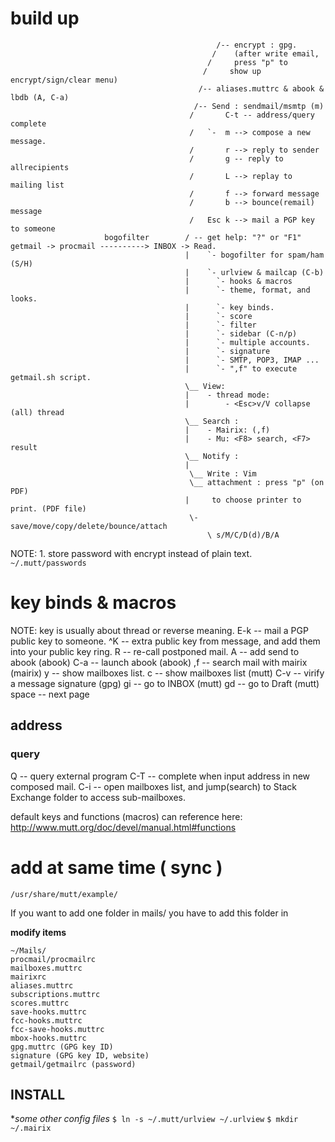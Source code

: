 # build up
                                                  /-- encrypt : gpg.
                                                 /    (after write email,
                                                /     press "p" to
                                               /     show up encrypt/sign/clear menu)
                                              /-- aliases.muttrc & abook & lbdb (A, C-a)
                                             /-- Send : sendmail/msmtp (m)
                                            /       C-t -- address/query complete
                                            /   `-  m --> compose a new message.
                                            /       r --> reply to sender
                                            /       g -- reply to allrecipients
                                            /       L --> replay to mailing list
                                            /       f --> forward message
                                            /       b --> bounce(remail) message
                                            /   Esc k --> mail a PGP key to someone
                         bogofilter        / -- get help: "?" or "F1"
    getmail -> procmail ----------> INBOX -> Read.
                                           |    `- bogofilter for spam/ham (S/H)
                                           |    `- urlview & mailcap (C-b)
                                           |      `- hooks & macros
                                           |      `- theme, format, and looks.
                                           |      `- key binds.
                                           |      `- score
                                           |      `- filter
                                           |      `- sidebar (C-n/p)
                                           |      `- multiple accounts.
                                           |      `- signature
                                           |      `- SMTP, POP3, IMAP ...
                                           |      `- ",f" to execute getmail.sh script.
                                           \__ View:
                                           |    - thread mode:
                                           |        - <Esc>v/V collapse (all) thread
                                           \__ Search :
                                           |    - Mairix: (,f)
                                           |    - Mu: <F8> search, <F7> result
                                           \__ Notify :
                                           |
                                            \__ Write : Vim
                                            \__ attachment : press "p" (on PDF)
                                           |     to choose printer to print. (PDF file)
                                            \- save/move/copy/delete/bounce/attach
                                                \ s/M/C/D(d)/B/A

NOTE:
    1. store password with encrypt instead of plain text.
        `~/.mutt/passwords`


# key binds & macros
NOTE: <esc>key  is usually about thread or reverse meaning.
E-k -- mail a PGP public key to someone.
^K -- extra public key from message, and add them into your public key ring.
R -- re-call postponed mail.
A -- add send to abook (abook)
C-a -- launch abook (abook)
,f -- search mail with mairix (mairix)
y -- show mailboxes list.
c -- show mailboxes list (mutt)
C-v -- virify a message signature (gpg)
gi -- go to INBOX (mutt)
gd -- go to Draft (mutt)
space -- next page
## address
### query
Q -- query external program
C-T -- complete when input address in new composed mail.
C-i -- open mailboxes list, and jump(search) to Stack Exchange folder to access
sub-mailboxes.

default keys and functions (macros) can reference here:
http://www.mutt.org/doc/devel/manual.html#functions

# add at same time ( sync )

`/usr/share/mutt/example/`

If you want to add one folder in mails/
you have to add this folder in

**modify items**

    ~/Mails/
    procmail/procmailrc
    mailboxes.muttrc
    mairixrc
    aliases.muttrc
    subscriptions.muttrc
    scores.muttrc
    save-hooks.muttrc
    fcc-hooks.muttrc
    fcc-save-hooks.muttrc
    mbox-hooks.muttrc
    gpg.muttrc (GPG key ID)
    signature (GPG key ID, website)
    getmail/getmailrc (password)

## INSTALL
**some other config files*
    `$ ln -s ~/.mutt/urlview ~/.urlview`
    `$ mkdir ~/.mairix`
